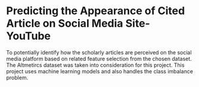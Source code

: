 # Predicting the Appearance of Cited Article on Social Media Site- YouTube
To potentially identify how the scholarly articles are perceived on the social media platform based on related feature selection from the chosen dataset. The Altmetircs dataset was taken into consideration for this project.
This project uses machine learning models and also handles the class imbalance problem.
